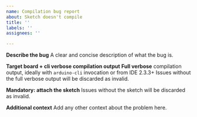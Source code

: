 ```yaml
---
name: Compilation bug report
about: Sketch doesn't compile
title: ''
labels: ''
assignees: ''

---
```


**Describe the bug**
A clear and concise description of what the bug is.

**Target board + cli verbose compilation output**
**Full verbose** compilation output, ideally with `arduino-cli` invocation or from IDE 2.3.3+
Issues without the full verbose output will be discarded as invalid.

**Mandatory: attach the sketch**
Issues without the sketch will be discarded as invalid.

**Additional context**
Add any other context about the problem here.
